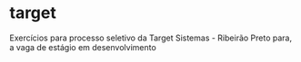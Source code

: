# target
Exercícios para processo seletivo da Target Sistemas - Ribeirão Preto para, a vaga de estágio em desenvolvimento
